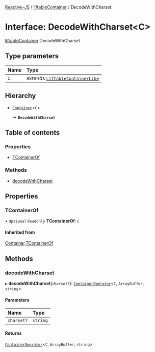 [Reactive-JS](../README.md) / [liftableContainer](../modules/liftableContainer.md) / DecodeWithCharset

# Interface: DecodeWithCharset<C\>

[liftableContainer](../modules/liftableContainer.md).DecodeWithCharset

## Type parameters

| Name | Type |
| :------ | :------ |
| `C` | extends [`LiftableContainerLike`](liftableContainer.LiftableContainerLike.md) |

## Hierarchy

- [`Container`](container.Container.md)<`C`\>

  ↳ **`DecodeWithCharset`**

## Table of contents

### Properties

- [TContainerOf](liftableContainer.DecodeWithCharset.md#tcontainerof)

### Methods

- [decodeWithCharset](liftableContainer.DecodeWithCharset.md#decodewithcharset)

## Properties

### TContainerOf

• `Optional` `Readonly` **TContainerOf**: `C`

#### Inherited from

[Container](container.Container.md).[TContainerOf](container.Container.md#tcontainerof)

## Methods

### decodeWithCharset

▸ **decodeWithCharset**(`charset?`): [`ContainerOperator`](../modules/container.md#containeroperator)<`C`, `ArrayBuffer`, `string`\>

#### Parameters

| Name | Type |
| :------ | :------ |
| `charset?` | `string` |

#### Returns

[`ContainerOperator`](../modules/container.md#containeroperator)<`C`, `ArrayBuffer`, `string`\>
